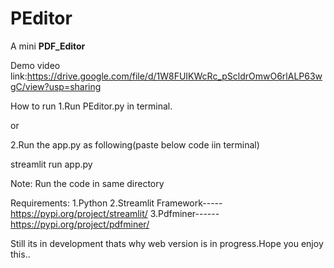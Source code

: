 # PEditor
 A mini __PDF_Editor__
 
 Demo video link:https://drive.google.com/file/d/1W8FUIKWcRc_pScldrOmwO6rlALP63wgC/view?usp=sharing
 
 How to run
 1.Run PEditor.py in terminal.
 
 or
 
 2.Run the app.py as following(paste below code iin terminal)
 
 streamlit run app.py
 
 Note:
 Run the code in same directory
 
 Requirements:
 1.Python 
 2.Streamlit Framework-----https://pypi.org/project/streamlit/
 3.Pdfminer------https://pypi.org/project/pdfminer/


Still its in development thats why web version is in progress.Hope you enjoy this..
